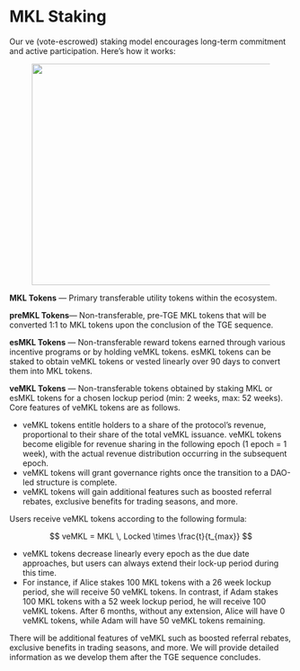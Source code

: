 # MKL Staking

Our ve (vote-escrowed) staking model encourages long-term commitment and active participation. Here’s how it works:

<figure><img src="https://miro.medium.com/v2/resize:fit:1260/1*BpV23OMyoazCEWsIU886Qg.png" alt="" height="394" width="700"><figcaption></figcaption></figure>

**MKL Tokens** — Primary transferable utility tokens within the ecosystem.

**preMKL Tokens**— Non-transferable, pre-TGE MKL tokens that will be converted 1:1 to MKL tokens upon the conclusion of the TGE sequence.

**esMKL Tokens** — Non-transferable reward tokens earned through various incentive programs or by holding veMKL tokens. esMKL tokens can be staked to obtain veMKL tokens or vested linearly over 90 days to convert them into MKL tokens.

**veMKL Tokens** — Non-transferable tokens obtained by staking MKL or esMKL tokens for a chosen lockup period (min: 2 weeks, max: 52 weeks). Core features of veMKL tokens are as follows.

* veMKL tokens entitle holders to a share of the protocol’s revenue, proportional to their share of the total veMKL issuance. veMKL tokens become eligible for revenue sharing in the following epoch (1 epoch = 1 week), with the actual revenue distribution occurring in the subsequent epoch.
* veMKL tokens will grant governance rights once the transition to a DAO-led structure is complete.
* veMKL tokens will gain additional features such as boosted referral rebates, exclusive benefits for trading seasons, and more.

Users receive veMKL tokens according to the following formula:

$$
veMKL = MKL \, Locked \times \frac{t}{t_{max}}
$$

* veMKL tokens decrease linearly every epoch as the due date approaches, but users can always extend their lock-up period during this time.
* For instance, if Alice stakes 100 MKL tokens with a 26 week lockup period, she will receive 50 veMKL tokens. In contrast, if Adam stakes 100 MKL tokens with a 52 week lockup period, he will receive 100 veMKL tokens. After 6 months, without any extension, Alice will have 0 veMKL tokens, while Adam will have 50 veMKL tokens remaining.

There will be additional features of veMKL such as boosted referral rebates, exclusive benefits in trading seasons, and more. We will provide detailed information as we develop them after the TGE sequence concludes.
